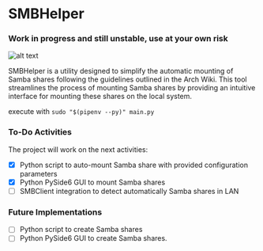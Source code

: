 # SMBHelper

### **Work in progress and still unstable, use at your own risk**

![alt text](assets/smbhelper_gui.png)

SMBHelper is a utility designed to simplify the automatic mounting of Samba shares following the guidelines outlined in the Arch Wiki. This tool streamlines the process of mounting Samba shares by providing an intuitive interface for mounting these shares on the local system.

execute with `sudo "$(pipenv --py)" main.py`

### To-Do Activities

The project will work on the next activities:

- [x] Python script to auto-mount Samba share with provided configuration parameters
- [x] Python PySide6 GUI to mount Samba shares
- [ ] SMBClient integration to detect automatically Samba shares in LAN

### Future Implementations

- [ ] Python script to create Samba shares
- [ ] Python PySide6 GUI to create Samba shares.
